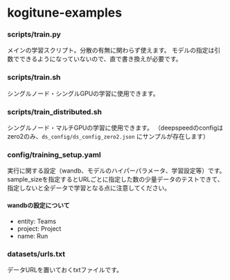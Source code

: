 # kogitune-examples

### scripts/train.py
メインの学習スクリプト。分散の有無に関わらず使えます。
モデルの指定は引数でできるようになっていないので、直で書き換えが必要です。

### scripts/train.sh
シングルノード・シングルGPUの学習に使用できます。

### scripts/train_distributed.sh
シングルノード・マルチGPUの学習に使用できます。
（deepspeedのconfigはzero2のみ、`ds_config/ds_config_zero2.json` にサンプルが存在します）

### config/training_setup.yaml
実行に関する設定（wandb、モデルのハイパーパラメータ、学習設定等）です。
sample_sizeを指定するとURLごとに指定した数の少量データのテストできて、指定しないと全データで学習となる点に注意してください。

#### wandbの設定について
- entity: Teams
- project: Project
- name: Run


### datasets/urls.txt
データURLを置いておくtxtファイルです。
